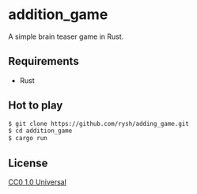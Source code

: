 addition_game
====

A simple brain teaser game in Rust.


## Requirements

* Rust

## Hot to play
```bash
$ git clone https://github.com/rysh/adding_game.git
$ cd addition_game
$ cargo run
```


## License
[CC0 1.0 Universal](LICENSE)